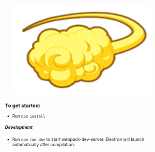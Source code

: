 <p align="center">
  <img width="460" height="300" src="screenshots/nimbus.png">
</p>

### To get started:
* Run `npm install`

##### Development
* Run `npm run dev` to start webpack-dev-server. Electron will launch automatically after compilation.